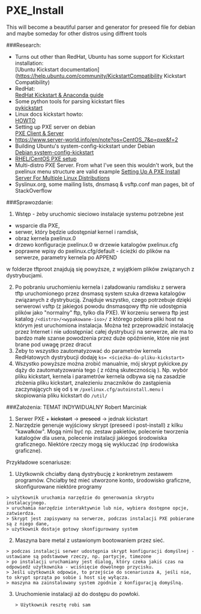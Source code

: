# PXE_Install
This will become a beautiful parser and generator for preseed file for debian and maybe someday for other distros using diffrent tools  

###Research:  
  * Turns out other than RedHat, Ubuntu has some support for Kickstart installation:  
  [Ubuntu Kickstart documentation](https://help.ubuntu.com/community/KickstartCompatibility Kickstart Compatibility)  
  * RedHat:  
  [RedHat Kickstart & Anaconda guide](https://access.redhat.com/documentation/en-US/Red_Hat_Enterprise_Linux/5/html/Installation_Guide/ch-kickstart2.html)  
  * Some python tools for parsing kickstart files  
  [pykickstart](https://fedoraproject.org/wiki/Pykickstart)  
  * Linux docs kickstart howto:  
  [HOWTO](http://linuxdocs.org/HOWTOs/KickStart-HOWTO.html)  
  *  Setting up PXE server on debian  
  [PXE Client & Server](https://wiki.debian.org/PXEBootInstall#Installing_Debian_using_network_booting)  
  *  https://www.server-world.info/en/note?os=CentOS_7&p=pxe&f=2  
  *  Building Ubuntu's system-config-kickstart under Debian  
  [Debian system-config-kickstart](https://verahill.blogspot.com/2013/05/428-system-config-kickstart-on-debian.html)  
  *  [RHEL/CentOS PXE setup](http://www.tecmint.com/install-pxe-network-boot-server-in-centos-7/)
  *  Multi-distro PXE Server. From what I've seen this wouldn't work, but the pxelinux menu structure are valid example
     [Setting Up A PXE Install Server For Multiple Linux Distributions](https://www.howtoforge.com/ubuntu_pxe_install_server_p6)
  *  Syslinux.org, some mailing lists, dnsmasq & vsftp.conf man pages, bit of StackOverflow

###Sprawozdanie:  
1. Wstęp - żeby uruchomic sieciowo instalacje systemu potrzebne jest
  * wsparcie dla PXE,
  * serwer, który będzie udostępniał kernel i ramdisk,
  * obraz kernela pxelinux.0
  * drzewo konfiguracje pxelinux.0 w drzewie katalogów pxelinux.cfg
  * poprawne wpisy do pxelinux.cfg/default - ścieżki do plików na serwerze, parametry kernela po APPEND  

  w folderze tftproot znajdują się powyższe, z wyjątkiem plików związanych z dystrybucjami.  

2. Po pobraniu uruchomieniu kernela i załadowaniu ramdisku z serwera tftp uruchomionego przez dnsmasq system szuka drzewa katalogów związanych z dystrybucją.
  Znajduje wszystko, czego potrzebuje dzięki serwerowi vsftp (z jakiegoś powodu dnsmasqowy tftp nie udostępnia plików jako "normalny" ftp, tylko dla PXE).
  W korzeniu serwera ftp jest katalog ```/<distro>/<wypakowane-iso>/``` z którego pobiera pliki host na którym jest uruchomiona instalacja. Można też przeprowadzić instalację przez Internet i nie udostępniać całej dystrybucji na serwerze, ale ma to bardzo małe szanse powodzenia przez duże opóźnienie, które nie jest brane pod uwagę przez dracut
3. Żeby to wszystko zautomatyzować do parametrów kernela RedHatowych dystrybucji dodaję ```ks= <ścieżka-do-pliku-kickstart>```
4. Wszystko powyższe można zrobić manualnie, mój skrypt pykickxe.py dąży do zautomatyzowania tego ( z różną skutecznością ). Np. wybór pliku kickstart, kernela i parametrów
  kernela odbywa się na zasadzie złożenia pliku kickstart, znalezieniu znaczników do zastąpienia zaczynających się od ```$``` w ```/pxelinux.cfg/autoinstall.menu``` i skopiowania pliku kickstart do ```/util/``` 






###Założenia:
TEMAT INDYWIDUALNY Robert Marciniak 

1. Serwer PXE + ~~kickstart~~ -> ~~preseed~~ -> jednak kickstart  
2. Narzędzie generuje wyjściowy skrypt (preseed i post-install) z kilku "kawałków". Mogą nimi być np. zestaw pakietów, polecenie tworzenia katalogów dla usera, polecenie instalacji jakiegoś środowiska graficznego. Niektóre rzeczy mogą się wykluczać (np środowiska graficzne). 

Przykładowe scenariusze:   

1.  Użytkownik chciałby daną dystrybucję z konkretnym zestawem programów. Chciałby też mieć utworzone konto, środowisko graficzne, skonfigurowane niektóre programy  

   ```
   > użytkownik uruchamia narzędzie do generowania skryptu instalacyjnego. 
   > uruchamia narzędzie interaktywnie lub nie, wybiera dostępne opcje, zatwierdza. 
   > Skrypt jest zapisywany na serwerze, podczas instalacji PXE pobierane są z niego dane, 
   > użytkownik dostaje gotowy skonfigurowany system   
   ```  

2.  Maszyna bare metal z ustawionym bootowaniem przez sieć.   

   ```
   > podczas instalacji serwer udostępnia skrypt konfiguracji domyślnej - ustawiane są podstawowe rzeczy, np. partycje, timezone 
   > po instalacji uruchamiany jest dialog, który czeka jakiś czas na odpowiedź użytkownika - wciśnięcie dowolnego przycisku. 
   > Jeśli użytkownik odpowie, to przejście do scenariusza A, jeśli nie, to skrypt sprząta po sobie i host się wyłącza. 
   > maszyna ma zainstalowany system zgodnie z konfiguracją domyślną. 
   ```  

3. Uruchomienie instalacji aż do dostępu do powłoki.  

   ```
   > Użytkownik resztę robi sam
   ```  